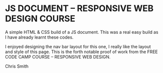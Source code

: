 # JS DOCUMENT – RESPONSIVE WEB DESIGN COURSE

A simple HTML & CSS build of a JS document. This was a real easy build as I have already learnt these codes.

I enjoyed designing the nav bar layout for this one, I really like the layout and style of this page.
This is the forth notable proof of work from the FREE CODE CAMP COURSE – RESPONSIVE WEB DESIGN.


Chris Smith
